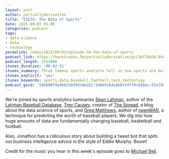 ```yaml
---
layout: post
author: partiallyderivative
title: "S1E34: The Data of Sports"
date: 2015-09-03 05:00
categories: podcast
tags:
- data science
- data
- technology
permalink: /news/2015/09/03/episode-34-the-data-of-sports
podcast_link: https://backtracks.fm/partiallyderivative/pr/1bf76450-8443-11e7-86c7-0e84392478bc/partially_derivative_episode_34.mp3?s=1
podcast_length: 2551000
itunes_duration: '00:42:31'
itunes_summary: Three famous sports analysts tell us how sports are being fundamentally changed by data and data science!
itunes_explicit: 'yes'
itunes_keywords: sports,data,baseball,football,tech,technology
podcast_guid: '546690f9e4b02b939d34b2b1:546691b4e4b01fdff0c848ac:55e7d033e4b0669c5f992ec2'
---
```


We're joined by sports analytics luminaries [Sean
Lahman](http://seanlahman.com/), author of the [Lahman Baseball
Database](http://seanlahman.com/baseball-archive/statistics), [Trey
Causey](http://treycausey.com/), creator of [The
Spread](http://www.thespread.us/), a blog about the data science of
sports, and [Greg Matthews](http://statsinthewild.com/), author of
[openWAR](http://statsinthewild.com/2013/08/29/openwar/), a technique
for predicting the worth of baseball players. We dig into how huge
amounts of data are fundamentally changing baseball, basketball and
football.

Also, Jonathon has a ridiculous story about building a tweet bot that
spits out business intelligence advice in the style of Eddie Murphy.
Boom!

<div id="backtracks-player" data-bt-embed="https://player.backtracks.fm/partiallyderivative/partially-derivative/m/s1e34-the-data-of-sports" data-bt-show-art-cover="true" data-bt-theme="light" data-bt-show-comments="false"></div><script>(function(p,l,a,y,e,r,s){if(p[y]) return;if(p[e]) return p[e]();s=l.createElement(a);l.head.appendChild((s.async=p[y]=true,s.src=r,s))}(window,document,"script","__btL","__btR","https://player.backtracks.fm/embedder.js"))</script>

Credit for the music you hear in this week's episode goes to [Michael
Bell](http://www.belltimerecords.com/).
